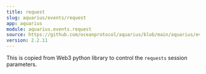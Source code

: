 ```yaml
---
title: request
slug: aquarius/events/request
app: aquarius
module: aquarius.events.request
source: https://github.com/oceanprotocol/aquarius/blob/main/aquarius/events/request.py
version: 2.2.11
---
```

This is copied from Web3 python library to control the `requests`
session parameters.

